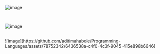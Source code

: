 ![image](https://github.com/aditimahabole/Programming-Languages/assets/78752342/8b17500f-709d-4c72-ac5f-9f31c971c529)

<br>

![image](https://github.com/aditimahabole/Programming-Languages/assets/78752342/2d12844d-8b3b-45b0-9c99-01791cb565f6)

<br>
![image](https://github.com/aditimahabole/Programming-Languages/assets/78752342/6436538a-c4f0-4c3f-9045-415e898b6646)


